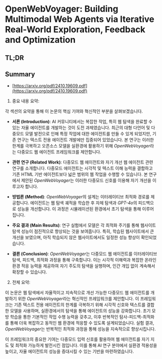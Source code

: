 # OpenWebVoyager: Building Multimodal Web Agents via Iterative Real-World Exploration, Feedback and Optimization
## TL;DR
## Summary
- [https://arxiv.org/pdf/2410.19609.pdf](https://arxiv.org/pdf/2410.19609.pdf)

1. 중요 내용 요약:

각 섹션의 요약을 통해 이 논문의 핵심 기여와 혁신적인 부분을 살펴보겠습니다.

- **서론 (Introduction)**: AI 커뮤니티에서는 복잡한 작업, 특히 웹 탐색을 완료할 수 있는 자율 에이전트를 개발하는 것이 도전 과제였습니다. 최근의 대형 다언어 및 다중모드 모델 발전으로 인해 특정 작업에 대한 에이전트를 만들 수 있게 되었지만, 기존 연구는 텍스트 전용 에이전트 개발에만 집중되어 있었습니다. 본 연구는 이러한 한계를 극복하고 오픈소스 모델을 실환경에 활용하기 위해 *OpenWebVoyager*라는 다중모드 웹 에이전트 프레임워크를 제안합니다.

- **관련 연구 (Related Work)**: 다중모드 웹 에이전트와 자기 개선 웹 에이전트 관련 연구를 소개합니다. 다중모드 에이전트는 시각적 및 텍스트 이해 능력을 결합하고 기존 HTML 기반 에이전트보다 넓은 범위의 웹 작업을 수행할 수 있습니다. 본 연구에서 제안된 *OpenWebVoyager*는 이러한 다중모드 신호를 이용해 자기 개선을 이루고자 합니다.

- **방법론 (Method)**: *OpenWebVoyager*의 설계는 이터레이티브 최적화 경로를 제공합니다. 에이전트는 웹 탐색 궤적을 학습한 후 자체 탐색과 *GPT-4o*의 피드백으로 성능을 개선합니다. 이 과정은 시뮬레이션된 환경에서 초기 탐색을 통해 이루어집니다.

- **주요 결과 (Main Results)**: 연구 실험에서 모델은 각 최적화 주기를 통해 웹사이트 탐색 성능이 점진적으로 향상되는 것을 보여줍니다. 특히, 학습된 웹사이트에서 큰 개선을 보였으며, 아직 학습되지 않은 웹사이트에서도 일정한 성능 향상이 확인되었습니다.

- **결론 (Conclusion)**: *OpenWebVoyager*는 다중모드 웹 에이전트를 이터레이티브 탐색, 피드백, 최적화 과정을 통해 구축합니다. 이는 시각적 이해력과 복잡한 온라인 환경 적응 능력을 제공하여 자기 주도의 탐색을 실행하며, 인간 개입 없이 계속해서 확장할 수 있습니다.

2. 전체 요약:

이 논문은 웹 탐색에서 자율적이고 지속적으로 개선 가능한 다중모드 웹 에이전트를 개발하기 위한 *OpenWebVoyager*라는 혁신적인 프레임워크를 제안합니다. 이 프레임워크는 기존 텍스트 전용 에이전트의 한계를 극복하기 위해 시각적 신호와 텍스트를 결합한 모델을 사용하며, 실환경에서의 탐색을 통해 에이전트의 성능을 강화합니다. 초기 모방 학습을 통한 기본적인 작업 수행 능력을 갖추고, 이후 반복적인 탐사-피드백-최적화를 통해 더욱 복잡하고 동적인 웹 환경에 적응할 수 있도록 설계되었습니다. 실험 결과, *OpenWebVoyager*는 반복적인 최적화 과정을 통해 성능을 지속적으로 향상시킵니다.

이 프레임워크의 중요한 기여는 다중모드 입력 신호를 활용하여 웹 에이전트를 자기 지도 및 최적화 가능하게 발전시킨 점입니다. 이를 통해 AI 연구 분야에서 실환경 적용성을 높이고, 자율 에이전트의 성능을 증대시킬 수 있는 기반을 마련하였습니다.